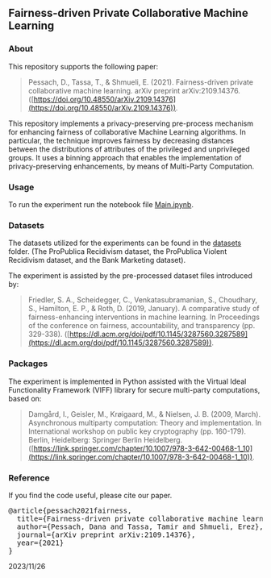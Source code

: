 ## Fairness-driven Private Collaborative Machine Learning

### About
This repository supports the following paper:
> Pessach, D., Tassa, T., & Shmueli, E. (2021). Fairness-driven private collaborative machine learning. arXiv preprint arXiv:2109.14376. ([https://doi.org/10.48550/arXiv.2109.14376](https://doi.org/10.48550/arXiv.2109.14376)).

This repository implements a privacy-preserving pre-process mechanism for enhancing fairness of collaborative Machine Learning algorithms. In particular, the technique improves fairness by decreasing distances between the distributions of attributes of the privileged and unprivileged groups. It uses a binning approach that enables the implementation of privacy-preserving enhancements, by means of Multi-Party Computation.

### Usage
To run the experiment run the notebook file [Main.ipynb](https://github.com/Danapessach/MultiDistExperiment/blob/main/Main.ipynb).

### Datasets
The datasets utilized for the experiments can be found in the [datasets](https://github.com/Danapessach/MultiDistExperiment/tree/main/MyDistExperiment/datasets) folder.
(The ProPublica Recidivism dataset, the ProPublica Violent Recidivism dataset, and the Bank Marketing dataset).

The experiment is assisted by the pre-processed dataset files introduced by:
> Friedler, S. A., Scheidegger, C., Venkatasubramanian, S., Choudhary, S., Hamilton, E. P., & Roth, D. (2019, January). A comparative study of fairness-enhancing interventions in machine learning. In Proceedings of the conference on fairness, accountability, and transparency (pp. 329-338).‏
([https://dl.acm.org/doi/pdf/10.1145/3287560.3287589](https://dl.acm.org/doi/pdf/10.1145/3287560.3287589)).

### Packages
The experiment is implemented in Python assisted with the Virtual Ideal Functionality Framework (VIFF) library for secure multi-party computations, based on:
> Damgård, I., Geisler, M., Krøigaard, M., & Nielsen, J. B. (2009, March). Asynchronous multiparty computation: Theory and implementation. In International workshop on public key cryptography (pp. 160-179). Berlin, Heidelberg: Springer Berlin Heidelberg.‏
([https://link.springer.com/chapter/10.1007/978-3-642-00468-1_10](https://link.springer.com/chapter/10.1007/978-3-642-00468-1_10)).

### Reference
If you find the code useful, please cite our paper.

<pre>@article{pessach2021fairness,
  title={Fairness-driven private collaborative machine learning},
  author={Pessach, Dana and Tassa, Tamir and Shmueli, Erez},  
  journal={arXiv preprint arXiv:2109.14376},
  year={2021}  
}
</pre>

2023/11/26
